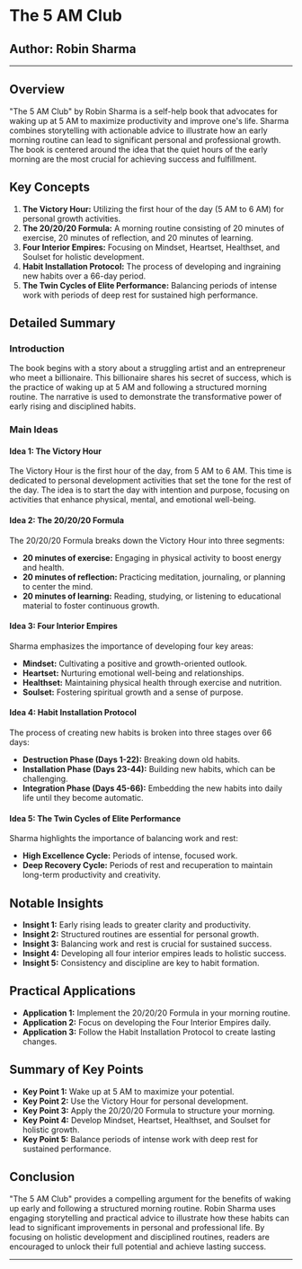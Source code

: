 # The 5 AM Club

## Author: Robin Sharma

---

## Overview
"The 5 AM Club" by Robin Sharma is a self-help book that advocates for waking up at 5 AM to maximize productivity and improve one's life. Sharma combines storytelling with actionable advice to illustrate how an early morning routine can lead to significant personal and professional growth. The book is centered around the idea that the quiet hours of the early morning are the most crucial for achieving success and fulfillment.

## Key Concepts
1. **The Victory Hour:** Utilizing the first hour of the day (5 AM to 6 AM) for personal growth activities.
2. **The 20/20/20 Formula:** A morning routine consisting of 20 minutes of exercise, 20 minutes of reflection, and 20 minutes of learning.
3. **Four Interior Empires:** Focusing on Mindset, Heartset, Healthset, and Soulset for holistic development.
4. **Habit Installation Protocol:** The process of developing and ingraining new habits over a 66-day period.
5. **The Twin Cycles of Elite Performance:** Balancing periods of intense work with periods of deep rest for sustained high performance.

## Detailed Summary
### Introduction
The book begins with a story about a struggling artist and an entrepreneur who meet a billionaire. This billionaire shares his secret of success, which is the practice of waking up at 5 AM and following a structured morning routine. The narrative is used to demonstrate the transformative power of early rising and disciplined habits.

### Main Ideas
#### Idea 1: The Victory Hour
The Victory Hour is the first hour of the day, from 5 AM to 6 AM. This time is dedicated to personal development activities that set the tone for the rest of the day. The idea is to start the day with intention and purpose, focusing on activities that enhance physical, mental, and emotional well-being.

#### Idea 2: The 20/20/20 Formula
The 20/20/20 Formula breaks down the Victory Hour into three segments:
- **20 minutes of exercise:** Engaging in physical activity to boost energy and health.
- **20 minutes of reflection:** Practicing meditation, journaling, or planning to center the mind.
- **20 minutes of learning:** Reading, studying, or listening to educational material to foster continuous growth.

#### Idea 3: Four Interior Empires
Sharma emphasizes the importance of developing four key areas:
- **Mindset:** Cultivating a positive and growth-oriented outlook.
- **Heartset:** Nurturing emotional well-being and relationships.
- **Healthset:** Maintaining physical health through exercise and nutrition.
- **Soulset:** Fostering spiritual growth and a sense of purpose.

#### Idea 4: Habit Installation Protocol
The process of creating new habits is broken into three stages over 66 days:
- **Destruction Phase (Days 1-22):** Breaking down old habits.
- **Installation Phase (Days 23-44):** Building new habits, which can be challenging.
- **Integration Phase (Days 45-66):** Embedding the new habits into daily life until they become automatic.

#### Idea 5: The Twin Cycles of Elite Performance
Sharma highlights the importance of balancing work and rest:
- **High Excellence Cycle:** Periods of intense, focused work.
- **Deep Recovery Cycle:** Periods of rest and recuperation to maintain long-term productivity and creativity.

## Notable Insights
- **Insight 1:** Early rising leads to greater clarity and productivity.
- **Insight 2:** Structured routines are essential for personal growth.
- **Insight 3:** Balancing work and rest is crucial for sustained success.
- **Insight 4:** Developing all four interior empires leads to holistic success.
- **Insight 5:** Consistency and discipline are key to habit formation.

## Practical Applications
- **Application 1:** Implement the 20/20/20 Formula in your morning routine.
- **Application 2:** Focus on developing the Four Interior Empires daily.
- **Application 3:** Follow the Habit Installation Protocol to create lasting changes.

## Summary of Key Points
- **Key Point 1:** Wake up at 5 AM to maximize your potential.
- **Key Point 2:** Use the Victory Hour for personal development.
- **Key Point 3:** Apply the 20/20/20 Formula to structure your morning.
- **Key Point 4:** Develop Mindset, Heartset, Healthset, and Soulset for holistic growth.
- **Key Point 5:** Balance periods of intense work with deep rest for sustained performance.

## Conclusion
"The 5 AM Club" provides a compelling argument for the benefits of waking up early and following a structured morning routine. Robin Sharma uses engaging storytelling and practical advice to illustrate how these habits can lead to significant improvements in personal and professional life. By focusing on holistic development and disciplined routines, readers are encouraged to unlock their full potential and achieve lasting success.

---